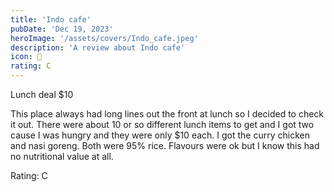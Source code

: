 ```yaml
---
title: 'Indo cafe'
pubDate: 'Dec 19, 2023'
heroImage: '/assets/covers/Indo_cafe.jpeg'
description: 'A review about Indo cafe'
icon: 🍲
rating: C
---
```


Lunch deal $10

This place always had long lines out the front at lunch so I decided to check it out. There were about 10 or so different lunch items to get and I got two cause I was hungry and they were only $10 each. I got the curry chicken and nasi goreng. Both were 95% rice. Flavours were ok but I know this had no nutritional value at all.

Rating: C
